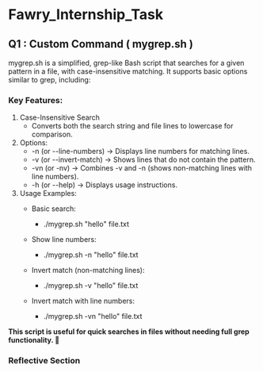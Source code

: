 # Fawry_Internship_Task
## Q1 : Custom Command ( mygrep.sh )
mygrep.sh is a simplified, grep-like Bash script that searches for a given pattern in a file, with case-insensitive matching. It supports basic options similar to grep, including:
### Key Features:
1. Case-Insensitive Search
   - Converts both the search string and file lines to lowercase for comparison.
2. Options:
   - -n (or --line-numbers) → Displays line numbers for matching lines.
   - -v (or --invert-match) → Shows lines that do not contain the pattern.
   - -vn (or -nv) → Combines -v and -n (shows non-matching lines with line numbers).
   - -h (or --help) → Displays usage instructions.
3. Usage Examples:
   - Basic search:
        - ./mygrep.sh "hello" file.txt
     
   - Show line numbers:
        - ./mygrep.sh -n "hello" file.txt
  
   - Invert match (non-matching lines):
        - ./mygrep.sh -v "hello" file.txt
  
   - Invert match with line numbers:
        - ./mygrep.sh -vn "hello" file.txt

**This script is useful for quick searches in files without needing full grep functionality. 🚀**

### Reflective Section
